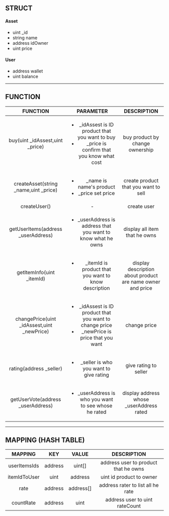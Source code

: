 ## **STRUCT**

#### Asset
 * uint _id
 * string name
 * address  idOwner
 * uint price

#### User
 - address wallet
 - uint balance

---

## **FUNCTION**

|FUNCTION|PARAMETER|DESCRIPTION|
|:------:|:--------:|:---------:|
|buy(uint _idAssest,uint _price) |<p align = 'left'><ul><li>_idAssest is ID product that you want to buy</li><li>_price is confirm that you know what cost</li></ul></p>|buy product by change ownership|
|createAsset(string _name,uint _price)|<ul><li>_name is name's product</li><li>_price set price</li></ul>|create product that you want to sell|
|createUser()|-|create user|
|getUserItems(address _userAddress)|<ul><li>_userAddress is address that you want to know what he owns</li></ul>|display all item that he owns|
|getItemInfo(uint _itemId)|<ul><li>_itemId is product that you want to know description</li></ul>|display description about product are name owner and price|
|changePrice(uint _idAssest,uint _newPrice)|<ul><li>_idAssest is ID product that you want to change price</li><li>_newPrice is price that you want</li></ul>|change price|
|rating(address _seller)|<ul><li>_seller is who you want to give rating</li></ul>|give rating to seller|
|getUserVote(address _userAddress)|<ul><li>_userAddress is who you want to see whose he rated</li></ul>|display address whose _userAddress rated|

---

## **MAPPING (HASH TABLE)**

| MAPPING | KEY | VALUE| DESCRIPTION |
|:-------:|:---:|:----:|:-----------:|
|userItemsIds|address|uint[]|address user to product that he owns|
|itemIdToUser|uint|address|uint id product to owner|
|rate|address|address[]|address rater to list all he rate|
|countRate|address|uint|address user to uint rateCount|
